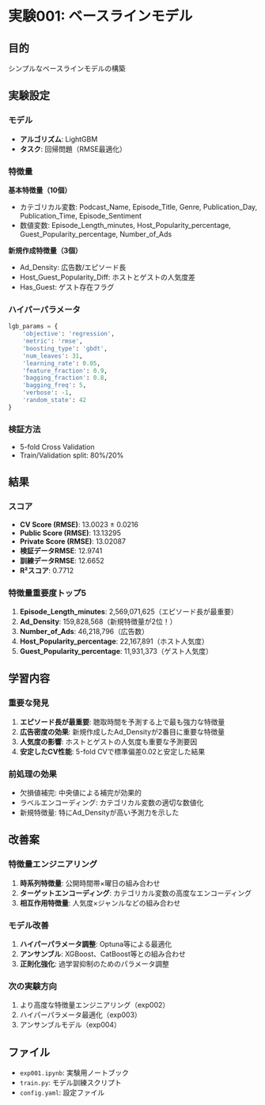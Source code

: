 # 実験001: ベースラインモデル

## 目的

シンプルなベースラインモデルの構築

## 実験設定

### モデル

- **アルゴリズム**: LightGBM
- **タスク**: 回帰問題（RMSE最適化）

### 特徴量

**基本特徴量（10個）**
- カテゴリカル変数: Podcast_Name, Episode_Title, Genre, Publication_Day, Publication_Time, Episode_Sentiment
- 数値変数: Episode_Length_minutes, Host_Popularity_percentage, Guest_Popularity_percentage, Number_of_Ads

**新規作成特徴量（3個）**
- Ad_Density: 広告数/エピソード長
- Host_Guest_Popularity_Diff: ホストとゲストの人気度差
- Has_Guest: ゲスト存在フラグ

### ハイパーパラメータ

```python
lgb_params = {
    'objective': 'regression',
    'metric': 'rmse', 
    'boosting_type': 'gbdt',
    'num_leaves': 31,
    'learning_rate': 0.05,
    'feature_fraction': 0.9,
    'bagging_fraction': 0.8,
    'bagging_freq': 5,
    'verbose': -1,
    'random_state': 42
}
```

### 検証方法

- 5-fold Cross Validation
- Train/Validation split: 80%/20%

## 結果

### スコア

- **CV Score (RMSE)**: 13.0023 ± 0.0216
- **Public Score (RMSE)**: 13.13295
- **Private Score (RMSE)**: 13.02087
- **検証データRMSE**: 12.9741
- **訓練データRMSE**: 12.6652
- **R²スコア**: 0.7712

### 特徴量重要度トップ5

1. **Episode_Length_minutes**: 2,569,071,625（エピソード長が最重要）
2. **Ad_Density**: 159,828,568（新規特徴量が2位！）
3. **Number_of_Ads**: 46,218,796（広告数）
4. **Host_Popularity_percentage**: 22,167,891（ホスト人気度）
5. **Guest_Popularity_percentage**: 11,931,373（ゲスト人気度）

## 学習内容

### 重要な発見

1. **エピソード長が最重要**: 聴取時間を予測する上で最も強力な特徴量
2. **広告密度の効果**: 新規作成したAd_Densityが2番目に重要な特徴量
3. **人気度の影響**: ホストとゲストの人気度も重要な予測要因
4. **安定したCV性能**: 5-fold CVで標準偏差0.02と安定した結果

### 前処理の効果

- 欠損値補完: 中央値による補完が効果的
- ラベルエンコーディング: カテゴリカル変数の適切な数値化
- 新規特徴量: 特にAd_Densityが高い予測力を示した

## 改善案

### 特徴量エンジニアリング
1. **時系列特徴量**: 公開時間帯×曜日の組み合わせ
2. **ターゲットエンコーディング**: カテゴリカル変数の高度なエンコーディング
3. **相互作用特徴量**: 人気度×ジャンルなどの組み合わせ

### モデル改善
1. **ハイパーパラメータ調整**: Optuna等による最適化
2. **アンサンブル**: XGBoost、CatBoost等との組み合わせ
3. **正則化強化**: 過学習抑制のためのパラメータ調整

### 次の実験方向
1. より高度な特徴量エンジニアリング（exp002）
2. ハイパーパラメータ最適化（exp003）
3. アンサンブルモデル（exp004）

## ファイル

- `exp001.ipynb`: 実験用ノートブック
- `train.py`: モデル訓練スクリプト
- `config.yaml`: 設定ファイル